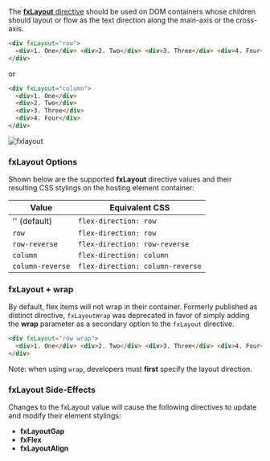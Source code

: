The [**fxLayout** directive][Layout] should be used on DOM containers whose children should layout or flow as the text 
direction along the main-axis or the cross-axis. 

```html
<div fxLayout="row">
  <div>1. One</div> <div>2. Two</div> <div>3. Three</div> <div>4. Four</div>
</div>
```

or


```html
<div fxLayout="column">
  <div>1. One</div>
  <div>2. Two</div>
  <div>3. Three</div>
  <div>4. Four</div>
</div>
```

![fxlayout](https://cloud.githubusercontent.com/assets/210413/23197582/eda570ee-f886-11e6-95ff-d25736d3dfdb.png)

### fxLayout Options

Shown below are the supported **fxLayout** directive values and their resulting CSS stylings on the hosting element 
container:

| Value | Equivalent CSS | 
| ----- | -------------- |
|  '' (default)     | `flex-direction: row`            |
|  `row`            | `flex-direction: row`            |
|  `row-reverse`    | `flex-direction: row-reverse`    |
|  `column`         | `flex-direction: column`         |
|  `column-reverse` | `flex-direction: column-reverse` |


### fxLayout + wrap

By default, flex items will not wrap in their container. Formerly published as distinct directive, `fxLayoutWrap` was deprecated in favor of simply adding the **wrap** parameter as a secondary option to the `fxLayout` directive.

```html
<div fxLayout="row wrap">
  <div>1. One</div> <div>2. Two</div> <div>3. Three</div> <div>4. Four</div>
</div>
```

Note: when using `wrap`, developers must **first** specify the layout direction.

### fxLayout Side-Effects

Changes to the fxLayout value will cause the following directives to update and modify their element stylings:

* **fxLayoutGap**
* **fxFlex**
* **fxLayoutAlign**

[Layout]: https://github.com/alessiobianchini/flex-layout/blob/master/src/lib/flex/layout/layout.ts#L34-L40